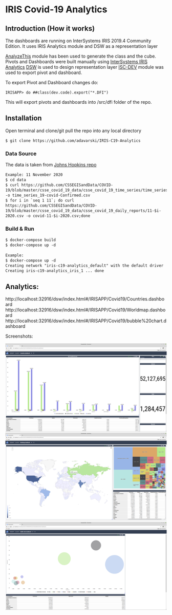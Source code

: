 # IRIS Covid-19 Analytics

## Introduction (How it works)
The dashboards are running on InterSystems IRIS 2019.4 Community Edition.
It uses IRIS Analytics module and DSW as a representation layer

[AnalyzeThis](https://openexchange.intersystems.com/package/AnalyzeThis) module has been used to generate the class and the cube.
Pivots and Dashboards were built manually using [InterSystems IRIS Analytics](https://docs.intersystems.com/irislatest/csp/docbook/Doc.View.cls?KEY=D2GS)
[DSW](https://openexchange.intersystems.com/package/DeepSeeWeb) is used to design representation layer
[ISC-DEV](https://openexchange.intersystems.com/package/ISC-DEV) module was used to export pivot and dashboard.

To export Pivot and Dashboard changes do:
```
IRISAPP> do ##class(dev.code).export("*.DFI")
```
This will export pivots and dashboards into /src/dfi folder of the repo.

## Installation 

Open terminal and clone/git pull the repo into any local directory

```
$ git clone https://github.com/adavarski/IRIS-C19-Analytics
```
### Data Source
The data is taken from [Johns Hopkins repo](https://github.com/CSSEGISandData/COVID-19)
```
Example: 11 November 2020
$ cd data
$ curl https://github.com/CSSEGISandData/COVID-19/blob/master/csse_covid_19_data/csse_covid_19_time_series/time_series_covid19_confirmed_global.csv -o time_series_19-covid-Confirmed.csv
$ for i in `seq 1 11`; do curl https://github.com/CSSEGISandData/COVID-19/blob/master/csse_covid_19_data/csse_covid_19_daily_reports/11-$i-2020.csv -o covid-11-$i-2020.csv;done
```

### Build & Run

```
$ docker-compose build
$ docker-compose up -d

Example: 
$ docker-compose up -d
Creating network "iris-c19-analytics_default" with the default driver
Creating iris-c19-analytics_iris_1 ... done

```

## Analytics: 

http://localhost:32916/dsw/index.html#/IRISAPP/Covid19/Countries.dashboard
http://localhost:32916/dsw/index.html#/IRISAPP/Covid19/Worldmap.dashboard
http://localhost:32916/dsw/index.html#/IRISAPP/Covid19/bubble%20chart.dashboard

Screenshots:

<img src="https://github.com/adavarski/IRIS-C19-Analytics/blob/main/screenshots/Countries-C-19.png?raw=true" width="650">
<img src="https://github.com/adavarski/IRIS-C19-Analytics/blob/main/screenshots/Worldmap-C-19.png?raw=true" width="650">
<img src="https://github.com/adavarski/IRIS-C19-Analytics/blob/main/screenshots/Top10-C19.png?raw=true" width="650">


